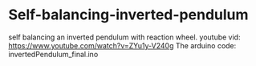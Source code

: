 # Self-balancing-inverted-pendulum
self balancing an inverted pendulum with reaction wheel.
youtube vid: https://www.youtube.com/watch?v=ZYu1y-V240g 
The arduino code: invertedPendulum_final.ino

